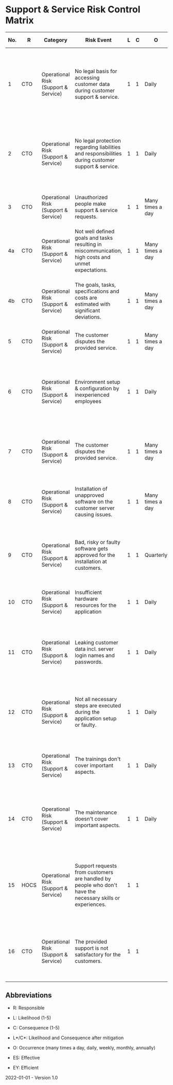 # Support & Service Risk Control Matrix

| No.  | R    | Category                             | Risk Event                                                   | L    | C    | O                | Cause | Mitigation Type     | Mitigation Strategy                                          | L*   | C*   | Changes | Comments | ES   | EY   | Evidences |
| ---- | ---- | ------------------------------------ | ------------------------------------------------------------ | ---- | ---- | ---------------- | ----- | ------------------- | ------------------------------------------------------------ | ---- | ---- | ------- | -------- | ---- | ---- | --------- |
| 1    | CTO  | Operational Risk (Support & Service) | No legal basis for accessing customer data during customer support & service. | 1    | 1    | Daily            |       | Preventing (Manual) | Every customer must sign the Customer Data Protection Policy before they can receive support & service | 1    | 1    |         |          | yes  | yes  |           |
| 2    | CTO  | Operational Risk (Support & Service) | No legal protection regarding liabilities and responsibilities during customer support & service. | 1    | 1    | Daily            |       | Preventing (Manual) | Every customer must sign the Customer Service Agreement before they can receive support & service | 1    | 1    |         |          | yes  | yes  |           |
| 3    | CTO  | Operational Risk (Support & Service) | Unauthorized people make support & service requests.         | 1    | 1    | Many times a day |       | Preventing (Manual) | Only authorized  are allowed to do support & service requests | 1    | 1    |         |          | yes  | yes  |           |
| 4a   | CTO  | Operational Risk (Support & Service) | Not well defined goals and tasks resulting in miscommunication, high costs and unmet expectations. | 1    | 1    | Many times a day |       | Preventing (Manual) | Define goals, tasks, specifications and costs in writing in an offer. | 1    | 1    |         |          | yes  | yes  |           |
| 4b   | CTO  | Operational Risk (Support & Service) | The goals, tasks, specifications and costs are estimated with significant deviations. | 1    | 1    | Many times a day |       | Preventing (Manual) | Only personnel with sufficient experience is allowed to make these estimations | 1    | 1    |         |          | yes  | yes  |           |
| 5    | CTO  | Operational Risk (Support & Service) | The customer disputes the provided service.                  | 1    | 1    | Many times a day |       | Preventing (Manual) | The customer must approve the offer in writing.              | 1    | 1    |         |          | yes  | yes  |           |
| 6    | CTO  | Operational Risk (Support & Service) | Environment setup & configuration by inexperienced employees | 1    | 1    | Daily            |       | Preventing (Manual) | Only employees with sufficient experience are allowed to perform the environment setup & configuration. | 1    | 1    |         |          | yes  | yes  |           |
| 7    | CTO  | Operational Risk (Support & Service) | The customer disputes the provided service.                  | 1    | 1    | Many times a day |       | Preventing (Manual) | Software setup & configuration is only allowed together with the customer. | 1    | 1    |         |          | yes  | yes  |           |
| 8    | CTO  | Operational Risk (Support & Service) | Installation of unapproved software on the customer server causing issues. | 1    | 1    | Many times a day |       | Preventing (Manual) | Only approved software is allowed to get installed on the customer servers | 1    | 1    |         |          | yes  | yes  |           |
| 9    | CTO  | Operational Risk (Support & Service) | Bad, risky or faulty software gets approved for the installation at customers. | 1    | 1    | Quarterly        |       | Preventing (Manual) | Only the CTO is allowed to approve software to be installed on customer hardware after testing. | 1    | 1    |         |          | yes  | yes  |           |
| 10   | CTO  | Operational Risk (Support & Service) | Insufficient hardware resources for the application          | 1    | 1    | Daily            |       | Preventing (Manual) | Tested system requirements are provided for the customers.   | 1    | 1    |         |          | yes  | yes  |           |
| 11   | CTO  | Operational Risk (Support & Service) | Leaking customer data incl. server login names and passwords. | 1    | 1    | Daily            |       | Preventing (Manual) | No customer data incl. server login names or passwords are stored on the organization side. | 1    | 1    |         |          | yes  | yes  |           |
| 12   | CTO  | Operational Risk (Support & Service) | Not all necessary steps are executed during the application setup or faulty. | 1    | 1    | Daily            |       | Preventing (Manual) | A Application Install Checklist is provided which has to be used during the install process. | 1    | 1    |         |          | yes  | yes  |           |
| 13   | CTO  | Operational Risk (Support & Service) | The trainings don't cover important aspects.                 | 1    | 1    | Daily            |       | Preventing (Manual) | Trainings must be held according to the Training Manuals defined by the CTO. | 1    | 1    |         |          | yes  | yes  |           |
| 14   | CTO  | Operational Risk (Support & Service) | The maintenance doesn't cover important aspects.             | 1    | 1    | Daily            |       | Preventing (Manual) | Maintenance must be performed according to the Maintenance Checklist defined by the CTO. | 1    | 1    |         |          | yes  | yes  |           |
| 15   | HOCS | Operational Risk (Support & Service) | Support requests from customers are handled by people who don't have the necessary skills or experiences. | 1    | 1    |                  |       | Preventing (Manual) | Support requests are assigned according to experiences and skillsets by team leaders, senior employees or the HOCS. | 1    | 1    |         |          | yes  | yes  |           |
| 16   | CTO  | Operational Risk (Support & Service) | The provided support is not satisfactory for the customers.  | 1    | 1    |                  |       | Revealing (Manual)  | Customers have the option to provide feedback after every closed support request. | 1    | 1    |         |          | yes  | yes  |           |

## Abbreviations

* R: Responsible

* L: Likelihood (1-5)

* C: Consequence (1-5)

* L\*/C\*: Likelihood and Consequence after mitigation

* O: Occurrence (many times a day, daily, weekly, monthly, annually)

* ES: Effective

* EY: Efficient

  

2022-01-01 - Version 1.0

